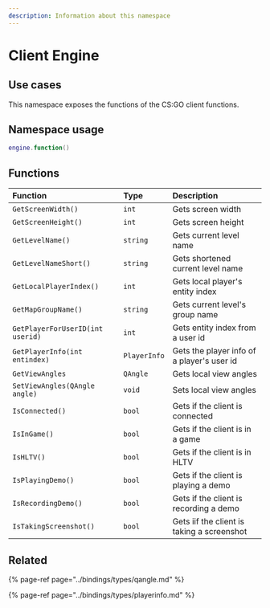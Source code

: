 ```yaml
---
description: Information about this namespace
---
```


# Client Engine

## Use cases

This namespace exposes the functions of the CS:GO client functions.

## Namespace usage

```lua
engine.function()
```

## Functions

| Function | Type | Description |
| :--- | :--- | :--- |
| `GetScreenWidth()` | `int` | Gets screen width |
| `GetScreenHeight()` | `int` | Gets screen height |
| `GetLevelName()` | `string` | Gets current level name |
| `GetLevelNameShort()` | `string` | Gets shortened current level name |
| `GetLocalPlayerIndex()` | `int` | Gets local player's entity index |
| `GetMapGroupName()` | `string` | Gets current level's group name |
| `GetPlayerForUserID(int userid)` | `int` | Gets entity index from a user id |
| `GetPlayerInfo(int entindex)` | `PlayerInfo` | Gets the player info of a player's user id |
| `GetViewAngles` | `QAngle` | Gets local view angles |
| `SetViewAngles(QAngle angle)` | `void` | Sets local view angles |
| `IsConnected()` | `bool` | Gets if the client is connected |
| `IsInGame()` | `bool` | Gets if the client is in a game |
| `IsHLTV()` | `bool` | Gets if the client is in HLTV |
| `IsPlayingDemo()` | `bool` | Gets if the client is playing a demo |
| `IsRecordingDemo()` | `bool` | Gets if the client is recording a demo |
| `IsTakingScreenshot()` | `bool` | Gets iif the client is taking a screenshot |

## Related

{% page-ref page="../bindings/types/qangle.md" %}

{% page-ref page="../bindings/types/playerinfo.md" %}

